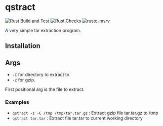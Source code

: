 # qstract

[![Rust Build and Test](https://github.com/cargo-prebuilt/qstract/actions/workflows/build.yml/badge.svg?event=push)](https://github.com/cargo-prebuilt/qstract/actions/workflows/build.yml)
[![Rust Checks](https://github.com/cargo-prebuilt/qstract/actions/workflows/checks.yml/badge.svg?event=push)](https://github.com/cargo-prebuilt/qstract/actions/workflows/checks.yml)
[![rustc-msrv](https://img.shields.io/badge/rustc-1.63%2B-blue?logo=rust)](https://www.rust-lang.org/tools/install)

A very simple tar extraction program.

## Installation

<!-- - You can download the latest prebuilt binaries of qstract [here](https://github.com/cargo-prebuilt/qstract/releases/latest). -->
<!-- - Cargo install: ```cargo install qstract``` -->
<!-- - Cargo prebuilt: ```cargo prebuilt qstract``` -->
<!-- - Cargo binstall: ```cargo binstall qstract --no-confirm``` -->
<!-- - Cargo quickinstall: ```cargo quickinstall qstract``` -->
<!-- - Homebrew: ```brew install crow-rest/harmless/qstract``` -->
<!-- - Install script (unix platforms): ```curl --proto '=https' --tlsv1.2 -sSf https://raw.githubusercontent.com/cargo-prebuilt/qstract/main/scripts/install-qstract.sh | bash``` -->
<!-- - For github actions you can use [cargo-prebuilt/cargo-prebuilt-action](https://github.com/cargo-prebuilt/cargo-prebuilt-action) -->

## Args

- `-C` for directory to extract to.
- `-z` for gzip.

First positional arg is the file to extract.

### Examples

- `qstract -z -C /tmp /tmp/tar.tar.gz` : Extract gzip file tar.tar.gz to /tmp
- `qstract tar.tar` : Extract file tar.tar to current working directory

